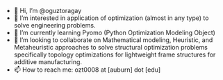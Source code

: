 - 👋 Hi, I’m @oguztoragay
- 👀 I’m interested in application of optimization (almost in any type) to solve engineering problems. 
- 🌱 I’m currently learning Pyomo (Python Optimization Modeling Object)
- 💞️ I’m looking to collaborate on Mathematical modeling, Heuristic, and Metaheuristic approaches to solve structural optimization problems specifically topology optimizations for lightweight frame structures for additive manufacturing.
- 📫 How to reach me: ozt0008 at [auburn] dot [edu]

<!---
oguztoragay/oguztoragay is a ✨ special ✨ repository because its `README.md` (this file) appears on your GitHub profile.
You can click the Preview link to take a look at your changes.
--->
